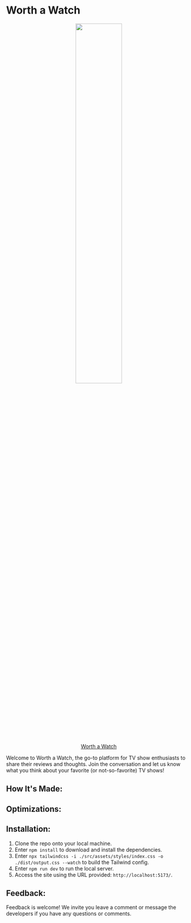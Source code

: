 # Worth a Watch

<p align="center">
  <a target="_blank" href="https://example.org/"><img width="50%" src="image.png"></a>
  <br>
  <a align="center" target="_blank" href="https://example.org/">Worth a Watch</a>
</p>

Welcome to Worth a Watch, the go-to platform for TV show enthusiasts to share their reviews and thoughts. Join the conversation and let us know what you think about your favorite (or not-so-favorite) TV shows!

## How It's Made:

## Optimizations:

## Installation:

1. Clone the repo onto your local machine.
2. Enter `npm install` to download and install the dependencies.
3. Enter `npx tailwindcss -i ./src/assets/styles/index.css -o ./dist/output.css --watch` to build the Tailwind config.
4. Enter `npm run dev` to run the local server.
5. Access the site using the URL provided: `http://localhost:5173/`.

## Feedback:

Feedback is welcome! We invite you leave a comment or message the developers if you have any questions or comments.
